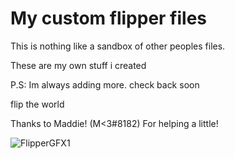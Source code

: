 # My custom flipper files

This is nothing like a sandbox of other peoples files.

These are my own stuff i created

P.S: Im always adding more. check back soon

flip the world

Thanks to Maddie! (M<3#8182) For helping a little!

![FlipperGFX1](https://user-images.githubusercontent.com/119354382/209418270-c5dd7cfe-4ac2-4ba4-ac65-704f12e37e83.png)

